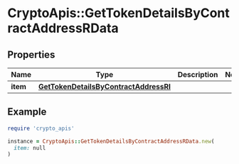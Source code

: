 # CryptoApis::GetTokenDetailsByContractAddressRData

## Properties

| Name | Type | Description | Notes |
| ---- | ---- | ----------- | ----- |
| **item** | [**GetTokenDetailsByContractAddressRI**](GetTokenDetailsByContractAddressRI.md) |  |  |

## Example

```ruby
require 'crypto_apis'

instance = CryptoApis::GetTokenDetailsByContractAddressRData.new(
  item: null
)
```

